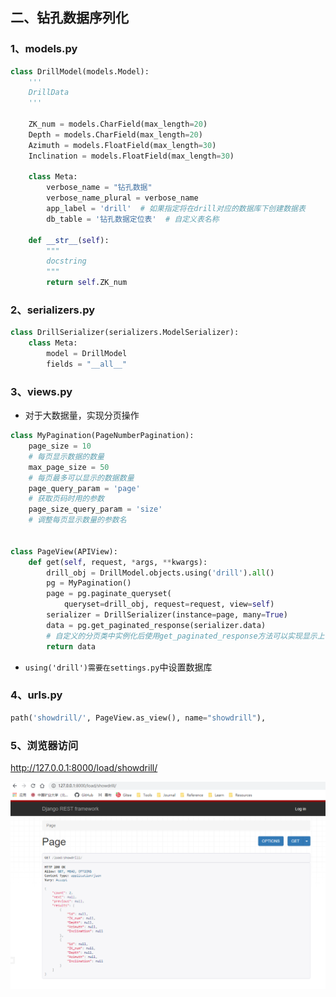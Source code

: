 ## 二、钻孔数据序列化

### 1、models.py

```python
class DrillModel(models.Model):
    '''
    DrillData
    '''

    ZK_num = models.CharField(max_length=20)
    Depth = models.CharField(max_length=20)
    Azimuth = models.FloatField(max_length=30)
    Inclination = models.FloatField(max_length=30)

    class Meta:
        verbose_name = "钻孔数据"
        verbose_name_plural = verbose_name
        app_label = 'drill'  # 如果指定将在drill对应的数据库下创建数据表
        db_table = '钻孔数据定位表'  # 自定义表名称

    def __str__(self):
        """
        docstring
        """
        return self.ZK_num
```

### 2、serializers.py

```python
class DrillSerializer(serializers.ModelSerializer):
    class Meta:
        model = DrillModel
        fields = "__all__"
```

### 3、views.py

- 对于大数据量，实现分页操作

```python
class MyPagination(PageNumberPagination):
    page_size = 10
    # 每页显示数据的数量
    max_page_size = 50
    # 每页最多可以显示的数据数量
    page_query_param = 'page'
    # 获取页码时用的参数
    page_size_query_param = 'size'
    # 调整每页显示数量的参数名


class PageView(APIView):
    def get(self, request, *args, **kwargs):
        drill_obj = DrillModel.objects.using('drill').all()
        pg = MyPagination()
        page = pg.paginate_queryset(
            queryset=drill_obj, request=request, view=self)
        serializer = DrillSerializer(instance=page, many=True)
        data = pg.get_paginated_response(serializer.data)
        # 自定义的分页类中实例化后使用get_paginated_response方法可以实现显示上下页链接的功能
        return data
```

- `using('drill')需要在settings.py`中设置数据库

### 4、urls.py

```python
path('showdrill/', PageView.as_view(), name="showdrill"),
```



### 5、浏览器访问

http://127.0.0.1:8000/load/showdrill/

![](IMG/微信截图_20201122184234.png)

